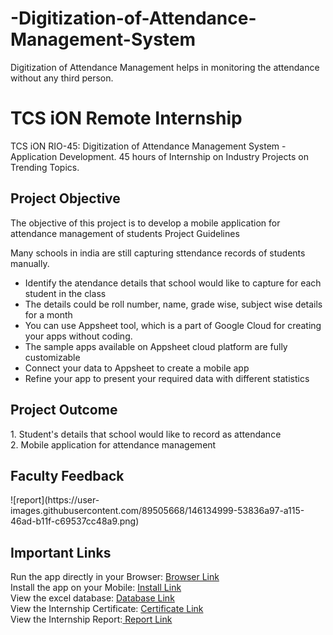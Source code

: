 # -Digitization-of-Attendance-Management-System
Digitization of Attendance Management helps in monitoring the attendance without any third person.

# TCS iON Remote Internship
TCS iON RIO-45: Digitization of Attendance Management System - Application Development. 45 hours of Internship on Industry Projects on Trending Topics.

<h2>Project Objective</h2>
<p>The objective of this project is to develop a mobile application for attendance management of students
Project Guidelines</p>
Many schools in india are still capturing sttendance records of students manually.

- Identify the atendance details that school would like to capture for each student in the class
- The details could be roll number, name, grade wise, subject wise details for a month
- You can use Appsheet tool, which is a part of Google Cloud for creating your apps without coding.
- The sample apps available on Appsheet cloud platform are fully customizable
- Connect your data to Appsheet to create a mobile app
- Refine your app to present your required data with different statistics

<h2>Project Outcome</h2>
1. Student's details that school would like to record as attendance<br>
2. Mobile application for attendance management
  
<h2>Faculty Feedback</h2>
![report](https://user-images.githubusercontent.com/89505668/146134999-53836a97-a115-46ad-b11f-c69537cc48a9.png)
<br>
<h2>Important Links</h2>
Run the app directly in your Browser: <a href="https://www.appsheet.com/start/6ede14a7-0b53-4d3f-9647-649f11623de8
">Browser Link</a><br>
Install the app on your Mobile: <a href="https://www.appsheet.com/newshortcut/6ede14a7-0b53-4d3f-9647-649f11623de8
"> Install Link</a><br>
View the excel database: <a href="https://docs.google.com/spreadsheets/d/1S9yJbdaguwc1pAXJrjUryasf5tNgUHg56iTFH31STgg/edit#gid=0
">Database Link</a><br>
View the Internship Certificate: <a href="https://drive.google.com/file/d/1ypYzRkiNLu0Tvp8c0Mqnddzq1oAIv-Lv/view?usp=sharing">Certificate Link</a><br>
View the Internship Report:<a href="https://drive.google.com/file/d/1mpKTScIrA97KYyd6DW4kJVONjp79PuDc/view?usp=sharing"> Report Link</a><br>


